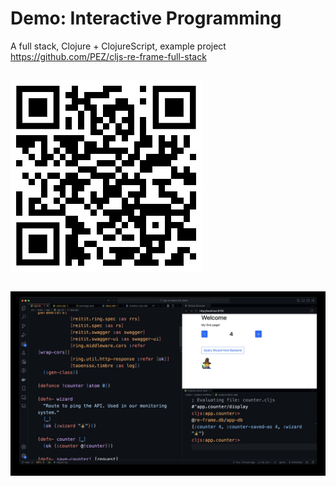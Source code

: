 <div class="slide">

# Demo: Interactive Programming
A full stack, Clojure + ClojureScript, example project
https://github.com/PEZ/cljs-re-frame-full-stack
<div class="gutters-10 row">

<div class="column">

![QR code s-re-frame-full-stack project](images/cljs-re-frame-full-stack-qr.jpg)
</div>

<div class="column" style="flex: 3.5;">

![Screenshot cljs-re-frame-full-stack project](images/cljs-re-frame-full-stack.jpg)
</div>

</div>

</div>
